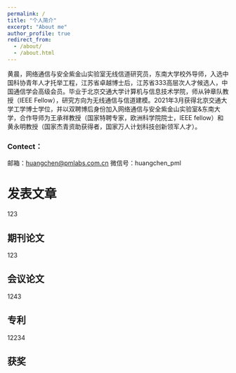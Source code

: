 ```yaml
---
permalink: /
title: "个人简介"
excerpt: "About me"
author_profile: true
redirect_from: 
  - /about/
  - /about.html
---
```


黄晨，网络通信与安全紫金山实验室无线信道研究员，东南大学校外导师，入选中国科协青年人才托举工程，江苏省卓越博士后，江苏省333高层次人才候选人，中国通信学会高级会员。毕业于北京交通大学计算机与信息技术学院，师从钟章队教授（IEEE Fellow），研究方向为无线通信与信道建模。2021年3月获得北京交通大学工学博士学位，并以双聘博后身份加入网络通信与安全紫金山实验室&东南大学，合作导师为王承祥教授（国家特聘专家，欧洲科学院院士，IEEE fellow）和黄永明教授（国家杰青资助获得者，国家万人计划科技创新领军人才）。

### Contect：
邮箱：huangchen@pmlabs.com.cn
微信号：huangchen_pml

# 发表文章
123
## 期刊论文
123
## 会议论文
1243
## 专利
12234
## 获奖
